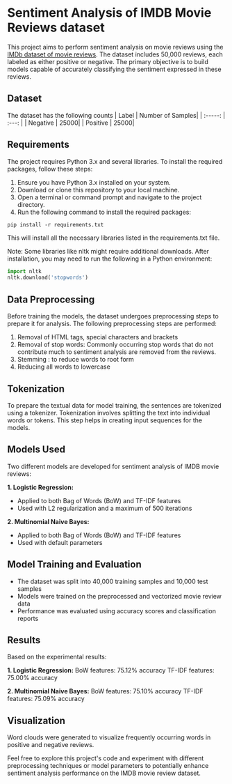 # Sentiment Analysis of IMDB Movie Reviews dataset
This project aims to perform sentiment analysis on movie reviews using the [IMDb dataset of movie reviews](https://www.kaggle.com/datasets/lakshmi25npathi/imdb-dataset-of-50k-movie-reviews/). The dataset includes 50,000 reviews, each labeled as either positive or negative. The primary objective is to build models capable of accurately classifying the sentiment expressed in these reviews.

## Dataset
The dataset has the following counts
| Label | Number of Samples|
| :-----: | :---: | 
| Negative | 25000| 
| Positive | 25000| 

## Requirements
The project requires Python 3.x and several libraries. To install the required packages, follow these steps:
1. Ensure you have Python 3.x installed on your system.
2. Download or clone this repository to your local machine.
3. Open a terminal or command prompt and navigate to the project directory.
4. Run the following command to install the required packages:
   
``` 
pip install -r requirements.txt
```
This will install all the necessary libraries listed in the requirements.txt file.

Note: Some libraries like nltk might require additional downloads. After installation, you may need to run the following in a Python environment:
```python
import nltk
nltk.download('stopwords')
```

## Data Preprocessing

Before training the models, the dataset undergoes preprocessing steps to prepare it for analysis. The following preprocessing steps are performed:

1. Removal of HTML tags, special characters and brackets
2. Removal of stop words: Commonly occurring stop words that do not contribute much to sentiment analysis are removed from the reviews.
3. Stemming : to reduce words to root form
4. Reducing all words to lowercase

## Tokenization
To prepare the textual data for model training, the sentences are tokenized using a tokenizer. Tokenization involves splitting the text into individual words or tokens. This step helps in creating input sequences for the models.

## Models Used
Two different models are developed for sentiment analysis of IMDB movie reviews:

**1. Logistic Regression:**
  - Applied to both Bag of Words (BoW) and TF-IDF features
  - Used with L2 regularization and a maximum of 500 iterations

**2. Multinomial Naive Bayes:**
  - Applied to both Bag of Words (BoW) and TF-IDF features
  - Used with default parameters

## Model Training and Evaluation
- The dataset was split into 40,000 training samples and 10,000 test samples
- Models were trained on the preprocessed and vectorized movie review data
- Performance was evaluated using accuracy scores and classification reports

## Results
Based on the experimental results:

**1. Logistic Regression:**
BoW features: 75.12% accuracy
TF-IDF features: 75.00% accuracy

**2. Multinomial Naive Bayes:**
BoW features: 75.10% accuracy
TF-IDF features: 75.09% accuracy

## Visualization
Word clouds were generated to visualize frequently occurring words in positive and negative reviews.


Feel free to explore this project's code and experiment with different preprocessing techniques or model parameters to potentially enhance sentiment analysis performance on the IMDB movie review dataset.
